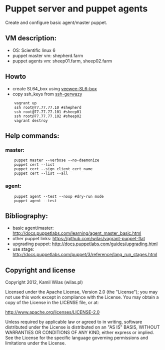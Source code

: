 # Puppet server and puppet agents

Create and configure basic agent/master puppet.


## VM description:

 - OS: Scientific linux 6
 - puppet master vm: shepherd.farm
 - puppet agents vm: sheep01.farm, sheep02.farm

## Howto

 - create SL64_box using [veewee-SL6-box](https://github.com/wilas/veewee-vagrant-SL6-x86_64)
 - copy ssh_keys from [ssh-gerwazy](https://github.com/wilas/ssh-gerwazy)

```
    vagrant up
    ssh root@77.77.77.10 #shepherd
    ssh root@77.77.77.101 #sheep01
    ssh root@77.77.77.102 #sheep02
    vagrant destroy
```

## Help commands:

### master:

```
    puppet master --verbose --no-daemonize
    puppet cert --list
    puppet cert --sign client_cert_name
    puppet cert --list --all
```

### agent:

```
    puppet agent --test --noop #dry-run mode
    puppet agent --test
```


## Bibliography:

 - basic agent/master: http://docs.puppetlabs.com/learning/agent_master_basic.html
 - other puppet links: https://github.com/wilas/vagrant-puppet-flat
 - upgrading puppet: http://docs.puppetlabs.com/guides/upgrading.html
 - use stage: http://docs.puppetlabs.com/puppet/3/reference/lang_run_stages.html

## Copyright and license

Copyright 2012, Kamil Wilas (wilas.pl)

Licensed under the Apache License, Version 2.0 (the "License");
you may not use this work except in compliance with the License.
You may obtain a copy of the License in the LICENSE file, or at:

   http://www.apache.org/licenses/LICENSE-2.0

Unless required by applicable law or agreed to in writing, software
distributed under the License is distributed on an "AS IS" BASIS,
WITHOUT WARRANTIES OR CONDITIONS OF ANY KIND, either express or implied.
See the License for the specific language governing permissions and
limitations under the License.

